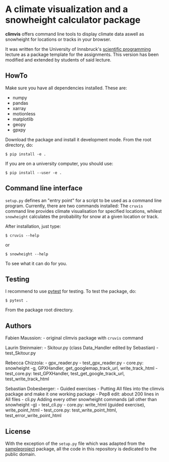 # A climate visualization and a snowheight calculator package

**climvis** offers command line tools to display climate data aswell as snowheight for locations or tracks in your browser.

It was written for the University of Innsbruck's
[scientific programming](http://fabienmaussion.info/scientific_programming)
lecture as a package template for the assignments.
This version has been modified and extended by students of said lecture.

## HowTo

Make sure you have all dependencies installed. These are:
- numpy
- pandas
- xarray
- motionless
- matplotlib
- geopy
- gpxpy

Download the package and install it development mode. From the root directory,
do:

    $ pip install -e .

If you are on a university computer, you should use:

    $ pip install --user -e .

## Command line interface

``setup.py`` defines an "entry point" for a script to be used as a
command line program. Currently, there are two commands installed:
The ``cruvis`` command line provides climate visualisation for specified locations, 
whilest ``snowheight`` calculates the probability for snow at a given location or track.

After installation, just type:

    $ cruvis --help

or

    $ snowheight --help

To see what it can do for you.

## Testing

I recommend to use [pytest](https://docs.pytest.org) for testing. To test
the package, do:

    $ pytest .

From the package root directory.

## Authors

Fabien Maussion:
    - original climvis package with ``cruvis`` command

Laurin Steinmaier:
	- Skitour.py (class Data_Handler edited by Sebastian)
	- test_Skitour.py

Rebecca Chizzola:
	- gpx_reader.py
	- test_gpx_reader.py
	- core.py: snowheight -g, GPXHandler, get_googlemap_track_url, write_track_html
	- test_core.py: test_GPXHandler, test_get_google_track_url, test_write_track_html

Sebastian Dobesberger:
	- Guided exercises
	- Putting All files into the climvis package and make it one working package
	- Pep8 edit: about 200 lines in All files
	- cli.py Adding every other snowheight commands (all other than snowheight -g)
	- test_cli.py
	- core.py: write_html (guided exercise), write_point_html
	- test_core.py: test_write_point_html, test_error_write_point_html

## License

With the exception of the ``setup.py`` file which was adapted from the
[sampleproject](https://github.com/pypa/sampleproject) package, all the
code in this repository is dedicated to the public domain.
